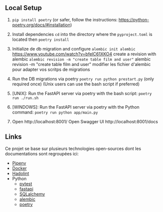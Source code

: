 ##  Local Setup

1. `pip install poetry` (or safer, follow the instructions: https://python-poetry.org/docs/#installation)
2. Install dependencies `cd` into the directory where the `pyproject.toml` is located then `poetry install`
3. Initialize de db migration and configure `alembic init alembic` https://www.youtube.com/watch?v=bfelC61XKO4
create a revision with alembic `alembic revision -m "create table film and user"`
alembic revision -m "create table film and user"
modifier les fichier d'alembic pour adapter vos scritps de migrations

4. Run the DB migrations via poetry `poetry run python prestart.py` (only required once) (Unix users can use
the bash script if preferred)
5. [UNIX]: Run the FastAPI server via poetry with the bash script: `poetry run ./run.sh`
6. [WINDOWS]: Run the FastAPI server via poetry with the Python command: `poetry run python app/main.py`
7. Open http://localhost:8001/
 Open Swagger UI  http://localhost:8001/docs



## Links

Ce projet se base sur plusieurs technologies open-sources dont les documentations sont regroupées ici:

- [Pipenv](https://docs.pipenv.org/)
- [Docker](https://docs.docker.com/get-started/)
- [Hadolint](https://github.com/hadolint/hadolint#configure)
- Python
    * [pytest](https://docs.pytest.org/en/7.1.x/)
    * [fastapi](https://fastapi.tiangolo.com/)
    * [SQLalchemy](https://www.sqlalchemy.org/)
    * [alembic](https://alembic.sqlalchemy.org/en/latest/)
    * [poetry](https://python-poetry.org/docs/#installation)